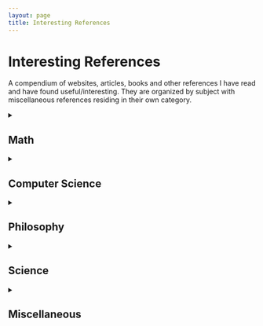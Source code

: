 ```yaml
---
layout: page
title: Interesting References
---
```

# Interesting References
A compendium of websites, articles, books and other references I have read and have found useful/interesting. They are organized by subject with miscellaneous references residing in their own category.

<!-- Math -->
<details>
<summary><h2 class="inline">Math</h2></summary>
<h3>Sites</h3>
  <ul>
    <li><a href="https://oeis.org">The Online Integer Sequence Encyclopedia</a> - An online database of interesting sequences of integers. You can reverse lookup a string of numbers to find sequences in which it appears.</li>
    <li><a href="https://www.wolframalpha.com">Wolfram Alpha</a> - An online computer algebra system (CAS) that can come in handy for quick calculations. It can also spit out information pertaining to other domains like chemistry and physics.</li>
    <li><a href="https://www.youtube.com/playlist?list=PLZHQObOWTQDPD3MizzM2xVFitgF8hE_ab">Essence of Linear Algebra</a> - A video series by Grant Sanderson that gives a very intuitive graphical account of many of the basic concepts of linear algebra.</li>
    <li><a href="https://www.codecogs.com/latex/eqneditor.php">LaTeX Equation Editor</a> An online LaTeX equation editor. Useful when you just need to typeset some equation/proof and export it to an image, rather than use a full LaTeX environment.</li>
  </ul>
  <h3>Books</h3>
    <ul>
        <li><a href="http://condor.depaul.edu/sepp/DMwA4e.htm">Discrete Mathematics with Applications</a> by Susanna S. Epp - Where I first learned and got interested in logic and set theory. It also covers other topics in discrete math like graph theory and algorithms.</li>
        <li><a>Contemporary Abstract Algebra</a> by Joseph Gallian - An introductory text to the field of Abstract Algebra that covers groups, rings, fields, and a bit more.</li>
        <li><a>Elementary Calculus: An Infinitesimal Approach</a> by Jerome Keisler - An introductory calculus textbook based in non-standard analysis and the theory of hyperreal numbers.</li>
        <li><a>Elementary Linear Algebra: A Matrix Approach</a> by Insel, Spence, Friedberg - Exactly as advertised, this is an introductory linear algebra textbook, covering the basic concepts and algorithms of matrix algebra. I found the practice problems embedded in the readings very useful.</li>
        <li><a>A First Course in Probability</a> by Sheldon Ross - An introduction to probability theory, covering combinatorics, conditional probabilities, random variables, and more.</li>
        <!-- <li><a>Differential Equations</a> by Blanchard, Devaney, Hall - Covers </li> -->
    </ul>
</details>

<!-- Computer Science -->
<details>
<summary><h2 class="inline">Computer Science</h2></summary>
  <h3>General</h3>
    <ul>
      <li><a href="https://quipqiup.com">Quipqiup</a> - An automated cryptogram solver written by Professor Edwin Olsen of the University of Michigan.</li>
      <li><a href="https://swish.swi-prolog.org">SWISH Prolog</a> - An online prolog environment. Prolog is a logic programming language used to encode rule based knowledge.</li>
      <li><a href="http://www.dangermouse.net/esoteric/bogobogosort.html">Bogobogosort</a> - A sorting algorithm that will take longer than the heat death of the universe to complete on any sizable list.</li>
      <li><a href="http://www.dangermouse.net/esoteric/intelligentdesignsort.html">Intelligent Design Sort</a> - Turns out the list was already sorted!</li>
    </ul>
  <h3>Machine Learning</h3>
    <ul>
      <li><a href="https://colah.github.io">Colah's Blog</a> - A blog with well written and useful posts on machine learning, neural networks, and related topics. It's written by Christopher Olah, a researcher at google. He also writes here on a more collaborative site: <a href = "https://distill.pub">Distill</a>.</li>
      <li><a href="https://www.tensorflow.org/">TensorFlow</a> - Google's machine learning framework optimized for numerical computation via data flow graphs. They have a useful *Getting Started* section with tutorials <a href = "https://www.tensorflow.org/get_started/">here</a>.</li>
      <li><a href="http://neuralnetworksanddeeplearning.com/index.html">Neural Networks and Deep Learning</a> by Michael Nielson - An enlightening text that seeks to introduce neural networks from first principles, and builds to the concept of deep learning naturally.</li>
      <li><a href="http://mccormickml.com/2014/03/04/gradient-descent-derivation/">Gradient Descent Derivation</a> by Chris McCormick - An explanation and derivation of the gradient descent algorithm using basic calculus.</li>
      <li><a href="https://github.com/lutzroeder/netron">Netron</a> - A viewer for machine learning models made in TensorFlow, Keras, etc. created by Lutz Roeder.</li>
    </ul>
  <h3>Quantum Computing</h3>
    <ul>
      <li><a href="https://qiskit.org/">QISKit</a> - IBM's open source python library for coding in OpenQASM as well as running that code on a real quantum computer!</li>
      <li><a href="https://quantumexperience.ng.bluemix.net/qx/experience">IBM Quantum Experience</a> - In 2016 IBM made their quantum computer available to the public. You can sign up to use and program it via a drag an drop GUI or their python library, QISKit.</li>
      <li><a>Quantum Computing for Computer Scientists</a> by Mannucci and Yanofsky - A great introduction to the basics of quantum mechanics like superposition and measurement in the context of quantum computing.</li>
    </ul>
</details>

<!-- * [*Deep Learning*](http://www.deeplearningbook.org) by Ian Goodfellow, Yoshua Bengio, and Aaron Courville --- A comprehensive book (one of the only) on deep learning. It even provides the relevant mathematical machinery to grapple with the different learning frameworks it presents in later chapters.

* [Magenta](https://magenta.tensorflow.org) --- Google's (open source) attempt at utilizing deep learning, particularly their TensorFlow library, in music creation/generation.

* [Project Malmo](https://www.microsoft.com/en-us/research/project/project-malmo/) --- Microsoft's attempt at using deep learning to play Minecraft.

* [CaptionBot](https://www.captionbot.ai) --- This site captions an uploaded image using computer vision algorithms developed at Microsoft.

* [OpenQASM](https://github.com/QISKit/openqasm) --- IBM's open source Quantum 'Assembly' Language. It provides a standard for creating low level quantum circuits/and programs. Their paper on it can be found [here](https://arxiv.org/pdf/1707.03429.pdf).

* [*Intro to Quantum Computing*](http://lapastillaroja.net/wp-content/uploads/2016/09/Intro_to_QC_Vol_1_Loceff.pdf) by Michael Loceff --- An easy to digest, simple introduction to quantum computing, information, and algorithms.

* [*Quantum Computing and Quantum Information*]() by Michael Nielsen and Isaac Chuang --- An in-depth introductory text to the field of quantum information theory and quantum computation. -->

<!-- Philosophy -->
<details>
<summary><h2 class="inline">Philosophy</h2></summary>
  <h3>Sites</h3>
    <ul>
      <li><a href="https://plato.stanford.edu/contents.html">Stanford Encyclopedia of Philosophy</a> - An online reference of different philosophers, ideas, schools of thought, etc. maintained by many philosophers around the world.</li>
      <li><a href="http://ncase.me">Nicky Case's Blog</a> - A collection of well-made, interesting games/simulations. Here are three of my favorites:</li>
      <ul>
        <li><a href="https://ncase.itch.io/wbwwb">We Become what we Behold</a> - A disturbing, yet eerily accurate, portrayal of mass media's effect on a society.</li>
        <li><a href="http://ncase.me/polygons/">Parable of the Polygons</a> - A simulation that reveals the inevitability of segregation between groups of people given certain conditions.</li>
        <li><a href="http://ncase.me/trust/">The Evolution of Trust</a> - A look at the progression of trust to mistrust and the <a href="https://en.wikipedia.org/wiki/Social_trap">social trap</a>, in game form!</li>
      </ul>
    </ul>
  <h3>Books & Articles</h3>
    <ul>
      <li><a href="http://www.maths.ed.ac.uk/~aar/papers/wigner.pdf"><i>The Unreasonable Effectiveness of Mathematics</i></a> by Eugene Wigner - A 1960 article published by physicist Eugene Wigner. In it he describes the oddity that is the furthering of the empirical sciences via pure math.</li>
      <!-- [Is the physical world truly mathematical?](https://en.wikipedia.org/wiki/Mathematical_universe_hypothesis) -->
      <li><a href="https://www.marxists.org/archive/marx/works/download/pdf/Manifesto.pdf"><i>The Communist Manifesto</i></a> by Karl Marx and Friedrich Engels - One of the most (probably <i>the</i> most) influential political/philosophical works in human history. As an enumeration of the grievances of the industrial worker, it prophesized and helped incite the inevitable rise of communism in the late 19th century.</li>
      <li><a href="http://www.inp.uw.edu.pl/mdsie/Political_Thought/Plato-Republic.pdf">The Republic of Plato</a> translated by Allan Bloom --- The first, and one of the most important works of political philosophy in western cannon. It discusses the very meaning of the state and what it should aim to be. Particularly, Bloom's translation seeks to avoid reducing Plato's work to a pile of trite platitudes and instead aims to make sense of the literal language that was used in the original.</li>
      <li><a href="https://www.utilitarianism.com/ol/one.html">On Liberty</a> by John Stuart Mill --- Mill's application of his utilitarian philosophy to politics and society. He introduces some key concepts in the book like the 'tyranny of the majority' and the notion of limited government interference with public life.</li>
    </ul>
</details>

<!-- Science -->
<details>
<summary><h2 class="inline">Science</h2></summary>
  <h3>Sites</h3>
    <ul>
      <li><a href="https://plato.stanford.edu/contents.html">Stanford Encyclopedia of Philosophy</a> - An online reference of different philosophers, ideas, schools of thought, etc. maintained by many philosophers around the world.</li>
      <li><a href="https://www.youtube.com/watch?v=RIg1Vh7uPyw&list=PLcrmvrXrZyHNXokuL0Xk8SE0tyMOqGfam">Fermilab Videos</a> - A series of videos covering topics related to particle physics. They are presented by Dr. Don Lincoln of the Department of Energy's high energy particle physics lab, Fermilab.</li>
    </ul>
    <h3>Books</h3>
    <ul>
      <li><a href="https://www.macmillanlearning.com/Catalog/product/psychologyinmodules-twelfthedition-myers#tab">Psychology In Modules</a> by David G. Myers - An introductory psychology text. Uses an integrated biopsychosocial perspective to contextualize a variety of cognitive and behavioral phenomena.</li>
      <li><a href="http://www.ynharari.com/book/sapiens/">Sapiens: A Brief History of Humankind</a> by Yuval Harari - A piece of nonfiction that aims to recount all of human history all while explaining how and why our species took the route it did.</li>
    </ul>
</details>

<!-- * [The Feynman Lectures](http://www.feynmanlectures.caltech.edu/I_toc.html) --- A compilation of the lectures of the legendary physicist Richard Feynman. His lectures are known to be the most concise and intuitive summary of all of physics. -->

<!-- Miscellaneous -->
<details>
<summary><h2 class="inline">Miscellaneous</h2></summary>
  <h3>Sites</h3>
    <ul>
      <li><a href="https://franciscouzo.github.io/image_colors/">Image Colors</a> - Creates a 3d graph of the pixels of an image based on their colors.</li>
      <li><a href="https://airtightinteractive.com/demos/js/reactive/">Loop Waveform Generator</a> - A JavaScript app that allows you to see a live 3D waveform of an mp3 file.</li>
      <li><a href="https://books.google.com/ngrams">Google Ngram Viewer</a> - A tool that allows you to plot the usage of a certain word or phrase in a particular corpus (i.e. British English, French, American Fiction, etc.)</li>
      <li><a href="https://www.youtube.com/user/pannenkeok2012">pannenkoek2012</a> - A Youtube channel devoted to giving technical breakdowns of the mechanics, and exploitation of those mechanics, of the 1996 hit game: Super Mario 64. The level of detail pannenkoek and others provide for this decades old game is astounding. They've turned a Nintendo 64 game into a well documented science.</li>
    </ul>
  <h3>Books</h3>
    <ul>
      <li><a>It's Even Worse Than It Looks</a> by Norman Ornstein and Thomas E. Mann - A political commentary on the extreme polarization of US politics and how it got to this point, as well as the media's 'false equivalence' in comparing the extreme actions of the Republican party to the Democratic one.</li>
    </ul>
</details>

<!-- * [8values](https://8values.github.io) --- An online quiz that aims to  classify your economic, diplomatic, civil, and societal beliefs.

* [Relevant xkcd](https://relevant-xkcd.github.io) --- There's an internet maxim that states there is a relevant [xkcd](https://xkcd.com) comic for whatever you're discussing. This site allows you to search for them.

* [Google Recursion](https://www.google.com/search?q=recursion) --- Try googling "recursion"

* [The Dictionary of Obscure Sorrows](http://www.dictionaryofobscuresorrows.com) by John Koenig --- A website of different neologisms created to describe emotions (usually existentialist ones) that lack a descriptive word of their own. The most famous of his obscure words being *Sonder*. -->
